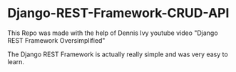 # Django-REST-Framework-CRUD-API
This Repo was made with the help of Dennis Ivy youtube video "Django REST Framework Oversimplified"

The Django REST Framework is actually really simple and was very easy to learn.

